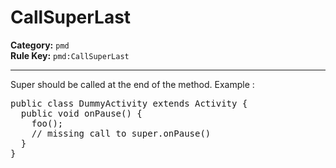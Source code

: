 # CallSuperLast
**Category:** `pmd`<br/>
**Rule Key:** `pmd:CallSuperLast`<br/>


-----

Super should be called at the end of the method. Example :
<pre>
public class DummyActivity extends Activity {
  public void onPause() {
    foo();
    // missing call to super.onPause()
  }
}
</pre>
